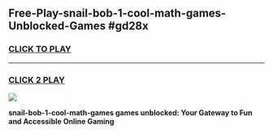 
## Free-Play-snail-bob-1-cool-math-games-Unblocked-Games #gd28x
<h3>
<a href="https://news.freeplayer.one?title=snail-bob-1-cool-math-games&ref=8M">CLICK TO PLAY</a></h3>
<hr>

<h3>
<a href="https://news.freeplayer.one?title=snail-bob-1-cool-math-games&ref=8M">CLICK 2 PLAY</a>
  
</h3>

<a href="https://news.freeplayer.one?title=snail-bob-1-cool-math-games&ref=8M"><img src="https://clearcache.store/games.png"></a>


**snail-bob-1-cool-math-games games unblocked: Your Gateway to Fun and Accessible Online Gaming**
